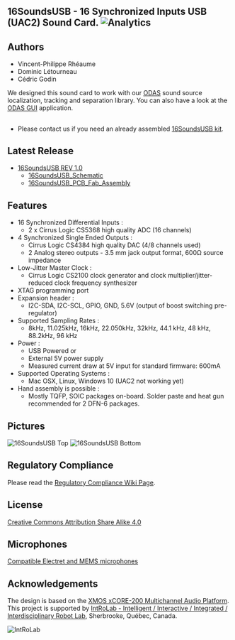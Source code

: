 ﻿## 16SoundsUSB - 16 Synchronized Inputs USB (UAC2) Sound Card. ![Analytics](https://ga-beacon-279122.nn.r.appspot.com/UA-27707792-5/github-main?pixel) 


## Authors
* Vincent-Philippe Rhéaume
* Dominic Létourneau
* Cédric Godin

We designed this sound card to work with our [ODAS](https://github.com/introlab/odas) sound source localization, tracking and separation library. You can also have a look at the [ODAS GUI](https://github.com/introlab/odas_web/) application. 

## 
* Please contact us if you need an already assembled [16SoundsUSB kit](https://github.com/introlab/16SoundsUSB/wiki/Kits).

## Latest Release
* [16SoundsUSB REV 1.0](https://github.com/introlab/16SoundsUSB/releases/tag/rev1.0)
  * [16SoundsUSB_Schematic](https://github.com/introlab/16SoundsUSB/releases/download/rev1.0/16SoundsUSB_Schematic_REV_1_0.PDF)
  * [16SoundsUSB_PCB_Fab_Assembly](https://github.com/introlab/16SoundsUSB/releases/download/rev1.0/16SoundsUSB_PCB_Fab_Assembly_REV_1_0.zip)

## Features

* 16 Synchronized Differential Inputs :
  * 2 x Cirrus Logic CS5368 high quality ADC (16 channels) 
* 4 Synchronized Single Ended Outputs :
  * Cirrus Logic CS4384 high quality DAC (4/8 channels used)
  * 2 Analog stereo outputs - 3.5 mm jack output format, 600Ω source impedance 
* Low-Jitter Master Clock :
  * Cirrus Logic CS2100 clock generator and clock multiplier/jitter-reduced clock frequency synthesizer 
* XTAG programming port
* Expansion header :
  * I2C-SDA, I2C-SCL, GPIO, GND, 5.6V (output of boost switching pre-regulator)
* Supported Sampling Rates :
  * 8kHz, 11.025kHz, 16kHz, 22.050kHz, 32kHz, 44.1 kHz, 48 kHz, 88.2kHz, 96 kHz
* Power :
  * USB Powered or
  * External 5V power supply
  * Measured current draw at 5V input for standard firmware: 600mA
* Supported Operating Systems :
  * Mac OSX, Linux, Windows 10 (UAC2 not working yet)
* Hand assembly is possible :
  * Mostly TQFP, SOIC packages on-board. Solder paste and heat gun recommended for 2 DFN-6 packages. 

## Pictures

![16SoundsUSB Top](https://github.com/introlab/16SoundsUSB/blob/master/images/16SoundsUSB_Top.png)
![16SoundsUSB Bottom](https://github.com/introlab/16SoundsUSB/blob/master/images/16SoundsUSB_Bottom.png)

## Regulatory Compliance
Please read the [Regulatory Compliance Wiki Page](https://github.com/introlab/16SoundsUSB/wiki/Regulatory-Compliance).

## License

[Creative Commons Attribution Share Alike 4.0](https://github.com/introlab/16SoundsUSB/blob/master/LICENSE.txt)

## Microphones

[Compatible Electret and MEMS microphones](https://github.com/introlab/xSoundsMicrophones)


## Acknowledgements
The design is based on the [XMOS xCORE-200 Multichannel Audio Platform](https://www.xmos.com/support/boards?product=18334). This project is supported by [IntRoLab - Intelligent / Interactive / Integrated / Interdisciplinary Robot Lab](https://introlab.3it.usherbrooke.ca/), Sherbrooke, Québec, Canada.

![IntRoLab](https://github.com/introlab/16SoundsUSB/blob/master/images/IntRoLab.png)


